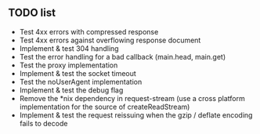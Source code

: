 ## TODO list

 * Test 4xx errors with compressed response
 * Test 4xx errors against overflowing response document
 * Implement & test 304 handling
 * Test the error handling for a bad callback (main.head, main.get)
 * Test the proxy implementation
 * Implement & test the socket timeout
 * Test the noUserAgent implementation
 * Implement & test the debug flag
 * Remove the *nix dependency in request-stream (use a cross platform implementation for the source of createReadStream)
 * Implement & test the request reissuing when the gzip / deflate encoding fails to decode
 